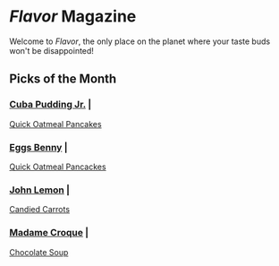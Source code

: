 # _Flavor_ Magazine

Welcome to _Flavor_, the only place on the planet where your taste buds won't be disappointed!



## Picks of the Month

### [Cuba Pudding Jr.](writer/cuba-pudding-jr.md) | 

[Quick Oatmeal Pancakes](recipe/feb/quick-oatmealpankakes.md)

### [Eggs Benny](writer/eggs-benny.md) | 

[Quick Oatmeal Pancackes](../recipe/feb/quick-oatmeal-pancakes.md)

### [John Lemon](writer/john-lemon.md) | 

[Candied Carrots](recipe/feb/candied-carrots.md)

### [Madame Croque](writer/madame-croque.md) | 

[Chocolate Soup](recipe/jan/chocolate-soup.md)
